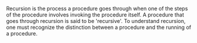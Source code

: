 Recursion is the process a procedure goes through when one of the steps of the procedure involves invoking the procedure itself. A procedure that goes through recursion is said to be 'recursive'. To understand recursion, one must recognize the distinction between a procedure and the running of a procedure.
